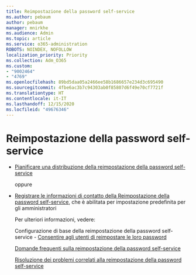 ```yaml
---
title: Reimpostazione della password self-service
ms.author: pebaum
author: pebaum
manager: mnirkhe
ms.audience: Admin
ms.topic: article
ms.service: o365-administration
ROBOTS: NOINDEX, NOFOLLOW
localization_priority: Priority
ms.collection: Adm_O365
ms.custom:
- "9002464"
- "4769"
ms.openlocfilehash: 89bd5daa05a2466ee58b1686657e234d3c695490
ms.sourcegitcommit: 4fbe6ac3b7c94303ab0f85807d6f49e70cf7721f
ms.translationtype: HT
ms.contentlocale: it-IT
ms.lasthandoff: 12/15/2020
ms.locfileid: "49676346"
---
```

# <a name="self-service-password-reset-sspr"></a>Reimpostazione della password self-service

- [Pianificare una distribuzione della reimpostazione della password self-service](https://go.microsoft.com/fwlink/?linkid=2142944)  

    oppure
- [Registrare le informazioni di contatto della Reimpostazione della password self-service](https://go.microsoft.com/fwlink/?linkid=849451), che è abilitata per impostazione predefinita per gli amministratori

    Per ulteriori informazioni, vedere:

    Configurazione di base della reimpostazione della password self-service - [Consentire agli utenti di reimpostare le loro password](https://docs.microsoft.com/microsoft-365/admin/add-users/let-users-reset-passwords)

    [Domande frequenti sulla reimpostazione della password self-service](https://docs.microsoft.com/azure/active-directory/authentication/active-directory-passwords-faq)

    [Risoluzione dei problemi correlati alla reimpostazione della password self-service](https://docs.microsoft.com/azure/active-directory/authentication/active-directory-passwords-troubleshoot)
